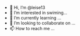 - 👋 Hi, I’m @leise13
- 👀 I’m interested in swiming...
- 🌱 I’m currently learning ...
- 💞️ I’m looking to collaborate on ...
- 📫 How to reach me ...

<!---
leise13/leise13 is a ✨ special ✨ repository because its `README.md` (this file) appears on your GitHub profile.
You can click the Preview link to take a look at your changes.
--->
